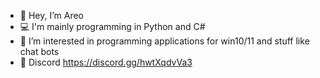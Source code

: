 - 👋 Hey, I’m Areo
- 💻 I'm mainly programming in Python and C#
- 👀 I’m interested in programming applications for win10/11 and stuff like chat bots
- 🔗 Discord https://discord.gg/hwtXqdvVa3

<!---
Areoxy/Areoxy is a ✨ special ✨ repository because its `README.md` (this file) appears on your GitHub profile.
You can click the Preview link to take a look at your changes.
--->
